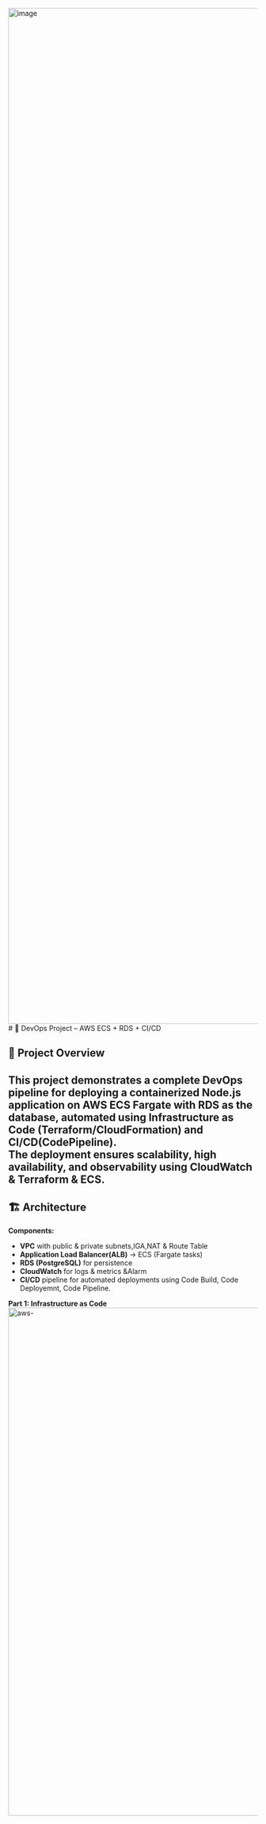 <img width="3072" height="2048" alt="image" src="https://github.com/user-attachments/assets/3b06168e-621c-4ddd-aba0-9414c755cc8d" /># 🚀 DevOps Project – AWS ECS + RDS + CI/CD

## 📌 Project Overview
This project demonstrates a complete DevOps pipeline for deploying a containerized Node.js application on **AWS ECS Fargate** with **RDS** as the database, automated using Infrastructure as Code (Terraform/CloudFormation) and **CI/CD(CodePipeline)**.  
The deployment ensures scalability, high availability, and observability using **CloudWatch** & **Terraform** & **ECS**.
---

## 🏗️ Architecture


**Components:**
- **VPC** with public & private subnets,IGA,NAT & Route Table
- **Application Load Balancer(ALB)** → ECS (Fargate tasks)  
- **RDS (PostgreSQL)** for persistence  
- **CloudWatch** for logs & metrics &Alarm
- **CI/CD** pipeline for automated deployments using Code Build, Code Deployemnt, Code Pipeline.

**Part 1: Infrastructure as Code**
<img width="1536" height="1024" alt="aws-" src="https://github.com/user-attachments/assets/ade097df-252e-42de-8d2b-de8be7b7d737" />
